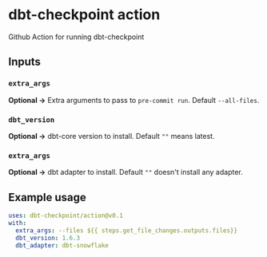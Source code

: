 # dbt-checkpoint action

Github Action for running dbt-checkpoint

## Inputs

### `extra_args`

**Optional ->** Extra arguments to pass to `pre-commit run`. Default `--all-files`.

### `dbt_version`

**Optional ->** dbt-core version to install. Default `""` means latest.

### `extra_args`

**Optional ->** dbt adapter to install. Default `""` doesn't install any adapter.

## Example usage

```yaml
uses: dbt-checkpoint/action@v0.1
with:
  extra_args: --files ${{ steps.get_file_changes.outputs.files}}
  dbt_version: 1.6.3
  dbt_adapter: dbt-snowflake
```
